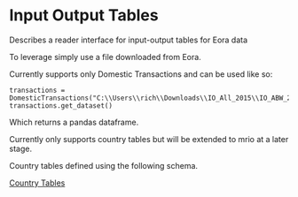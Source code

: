 # Input Output Tables
Describes a reader interface for input-output tables for Eora data 

To leverage simply use a file downloaded from Eora.

Currently supports only Domestic Transactions and can be used like so:

```
transactions = DomesticTransactions("C:\\Users\\rich\\Downloads\\IO_All_2015\\IO_ABW_2015_BasicPrice.txt")
transactions.get_dataset()
```

Which returns a pandas dataframe.

Currently only supports country tables but will be extended to mrio at a later stage.

Country tables defined using the following schema.

[Country Tables](docs/iotables.png)
